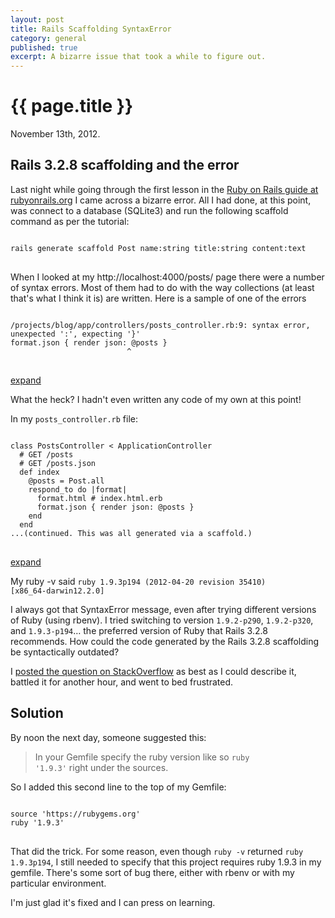 ```yaml
---
layout: post
title: Rails Scaffolding SyntaxError
category: general
published: true
excerpt: A bizarre issue that took a while to figure out.
---
```


# {{ page.title }}
<p class="meta">November 13th, 2012.</p>

## Rails 3.2.8 scaffolding and the error

Last night while going through the first lesson in the [Ruby on Rails guide at rubyonrails.org](http://guides.rubyonrails.org/getting_started.html) I came across a bizarre error. All I had done, at this point, was connect to a database (SQLite3) and run the following scaffold command as per the tutorial:

<pre>
<code data-language="ruby">
rails generate scaffold Post name:string title:string content:text
</code>
</pre>

When I looked at my http://localhost:4000/posts/ page there were a number of syntax errors. Most of them had to do with the way collections (at least that's what I think it is) are written. Here is a sample of one of the errors

<pre>
<code data-language="text">
/projects/blog/app/controllers/posts_controller.rb:9: syntax error, unexpected ':', expecting '}'
format.json { render json: @posts }
                          ^
</code>
</pre>
<p class="expandCode"><a href="#" title="Expand"><i class="icon-caret-left"></i> expand <i class="icon-caret-right"></i></a></p>

What the heck? I hadn't even written any code of my own at this point!

In my <code>posts_controller.rb</code> file:

<pre>
<code data-language="ruby">
class PostsController < ApplicationController
  # GET /posts
  # GET /posts.json
  def index
    @posts = Post.all
    respond_to do |format|
      format.html # index.html.erb
      format.json { render json: @posts }
    end
  end
...(continued. This was all generated via a scaffold.)
</code>
</pre>
<p class="expandCode"><a href="#" title="Expand"><i class="icon-caret-left"></i> expand <i class="icon-caret-right"></i></a></p>

My ruby -v said <code>ruby 1.9.3p194 (2012-04-20 revision 35410) [x86_64-darwin12.2.0]</code>

I always got that SyntaxError message, even after trying different versions of Ruby (using rbenv). I tried switching to version <code>1.9.2-p290</code>, <code>1.9.2-p320</code>, and <code>1.9.3-p194</code>&hellip; the preferred version of Ruby that Rails 3.2.8 recommends. How could the code generated by the Rails 3.2.8 scaffolding be syntactically outdated?

I [posted the question on StackOverflow](http://stackoverflow.com/questions/13358122/is-rails-3-2-8-compatible-with-ruby-1-9-3/) as best as I could describe it, battled it for another hour, and went to bed frustrated. 

## Solution

By noon the next day, someone suggested this:

> In your Gemfile specify the ruby version like so <code>ruby '1.9.3'</code> right under the sources.

So I added this second line to the top of my Gemfile:

<pre>
<code data-language="ruby">
source 'https://rubygems.org'
ruby '1.9.3'
</code>
</pre>

That did the trick. For some reason, even though <code>ruby -v</code> returned <code>ruby 1.9.3p194</code>, I still needed to specify that this project requires ruby 1.9.3 in my gemfile. There's some sort of bug there, either with rbenv or with my particular environment.

I'm just glad it's fixed and I can press on learning.